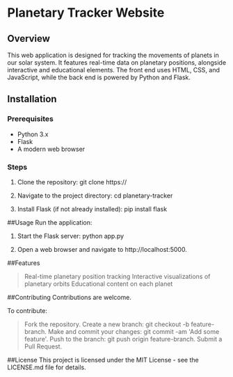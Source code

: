 # Planetary Tracker Website

## Overview

This web application is designed for tracking the movements of planets in our solar system. It features real-time data on planetary positions, alongside interactive and educational elements. The front end uses HTML, CSS, and JavaScript, while the back end is powered by Python and Flask.

## Installation

### Prerequisites

- Python 3.x
- Flask
- A modern web browser

### Steps

1. Clone the repository:
   git clone https://

2. Navigate to the project directory:
  cd planetary-tracker

3. Install Flask (if not already installed):
   pip install flask

##Usage
Run the application:

1. Start the Flask server:
   python app.py

2. Open a web browser and navigate to http://localhost:5000.

##Features

>Real-time planetary position tracking
>Interactive visualizations of planetary orbits
>Educational content on each planet

##Contributing
Contributions are welcome. 

To contribute:
>Fork the repository.
>Create a new branch: git checkout -b feature-branch.
>Make and commit your changes: git commit -am 'Add some feature'.
>Push to the branch: git push origin feature-branch.
>Submit a Pull Request.

##License
This project is licensed under the MIT License - see the LICENSE.md file for details.
